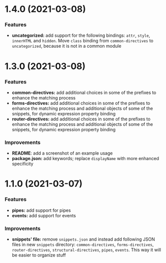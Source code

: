 # 1.4.0 (2021-03-08)


### Features

* **uncategorized:** add support for the following bindings: `attr`,
`style`, `innerHTML` and `hidden`. Move `class` binding from
`common-directives` to `uncategorized`, because it is not in a common
module



# 1.3.0 (2021-03-08)


### Features

* **common-directives:** add additional choices in some of the prefixes
to enhance the matching process
* **forms-directives:** add additional choices in some of the prefixes
to enhance the matching process and additional objects of some of the
snippets, for dynamic expression property binding
* **router-directives:** add additional choices in some of the prefixes
to enhance the matching process and additional objects of some of the
snippets, for dynamic expression property binding

### Improvements

* **README**: add a screenshot of an example usage
* **package.json:** add keywords; replace `displayName` with more
enhanced specificity



# 1.1.0 (2021-03-07)


### Features

* **pipes:** add support for pipes
* **events:** add support for events

### Improvements

* **snippets' file:** remove `snippets.json` and instead add following
JSON files in new `snippets` directory: `common-directives`,
`forms-directives`, `router-directives`, `structural-directives`,
`pipes`, `events`. This way it will be easier to organize stuff